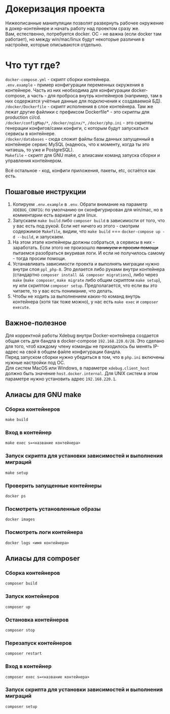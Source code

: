# Докеризация проекта

Нижеописанные манипуляции позволят развернуть рабочее окружение в докер-контейнере и начать работу над проектом сразу же.<br />
Вам, естественно, потребуется docker. ОС - не важна (если docker там работает), но между win/mac/linux будут некоторые различия в настройке, которые описываются отдельно.

# Что тут где?

`docker-compose.yml` - скрипт сборки контейнера.<br />
`.env.example` - пример конфигурации переменных окружения в контейнере. Часть из них необходима для конфигурации docker-compose, а часть - для проброса внутрь контейнеров (например, там в них содержатся учётные данные для подключения к создаваемой БД).<br />
`/docker/Dockerfile` - скрипт исполнения в слое контейнера. Там же лежат другие файлики с префиксом Dockerfile* - это скрипты для production ci/cd.<br />
`/docker/configMap/*`, `/docker/nginx/*`, `/docker/php.ini` - это скрипты генерации конфигов/сами конфиги, с которым будут запускаться сервисы в контейнере.<br />
`/docker/databases` - сюда сложит файлы базы данных запущенный в контейнере сервис MySQL (надеюсь, что к моменту, когда ты это читаешь, то уже и PostgreSQL).<br />
`Makefile` - скрипт для GNU make, с алиасами команд запуска сборки и управления контейнером.<br />

Всё остальное - код, конфиги приложения, пакеты, etc, остаётся как есть.

## Пошаговые инструкции

1. Копируем `.env.example` в `.env`. Обрати внимание на параметр `XDEBUG_CONFIG`: по умолчанию он сконфигурирован для win/mac, но в комментарии есть вариант и для linux.
2. Запускаем `make build` либо `composer build` в зависимости от того, что у вас есть под рукой. Если нет ничего из этого - смотрим содержимое `Makefile`, видим, что `make build` === `docker-compose up -d --build`, и запускаем.
3. На этом этапе контейнеры должны собраться, а сервисы в них - заработать. Если этого не произошло <s>паникуем и просим помощи</s> пытаемся разобраться вкуривая логи. И если не получилось самому - тогда просим помощи.
4. Устанавливать зависимости проекта и выполнять миграции нужно внутри слоя `ppl_php-8`. Это делается либо руками внутри контейнера (стандартно `composer install && composer migrations`), либо через `make` (`make composer`, `make migrate` либо общим скриптом `make setup`), ну или скриптом `composer setup`. Предполагается, что если вы это читаете, то у вас есть понимание, что делать.
5. Чтобы не ходить за выполнением каких-то команд внутрь контейнера (хотя так тоже можно), у нас есть `make exec` и `composer execute`.

## Важное-полезное

Для корректной работы Xdebug внутри Docker-контейнера создается общая сеть для бандла в docker-compose `192.168.220.0/28`. Это сделано для того, чтоб каждому члену команды не приходилось бы менять IP-адрес на свой в общем файле конфигурации бандла.<br />
Перед запуском сборки нужно убедиться в том, что в `php.ini` включены нужные настройки под ОС.<br />
Для систем MacOS или Windows, в параметре `xdebug.client_host` должно быть значение `host.docker.internal`. Для UNIX систем в этом параметре нужно установить адрес `192.168.220.1`.

## Алиасы для GNU make

### Сборка контейнеров
~~~
make build
~~~
### Вход в контейнер
~~~
make exec s=<название контейнера>
~~~
### Запуск скрипта для установки зависимостей и выполнения миграций
~~~
make setup
~~~
### Проверить запущенные контейнеры
~~~
docker ps
~~~
### Посмотреть установленные образы
~~~
docker images
~~~
### Посмотреть логи контейнера
~~~
docker logs <имя контейнера>
~~~

## Алиасы для composer

### Сборка контейнеров
~~~
composer build
~~~
### Запуск контейнеров
~~~
composer up
~~~
### Остановка контейнеров
~~~
composer stop
~~~
### Перезапуск контейнеров
~~~
composer restart
~~~
### Вход в контейнер
~~~
composer exec s=<название контейнера>
~~~
### Запуск скрипта для установки зависимостей и выполнения миграций
~~~
composer setup
~~~